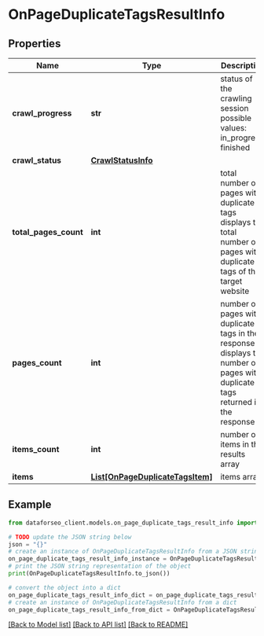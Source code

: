 # OnPageDuplicateTagsResultInfo


## Properties

Name | Type | Description | Notes
------------ | ------------- | ------------- | -------------
**crawl_progress** | **str** | status of the crawling session possible values: in_progress, finished | [optional] 
**crawl_status** | [**CrawlStatusInfo**](CrawlStatusInfo.md) |  | [optional] 
**total_pages_count** | **int** | total number of pages with duplicate tags displays the total number of pages with duplicate tags of the target website | [optional] 
**pages_count** | **int** | number of pages with duplicate tags in the response displays the number of pages with duplicate tags returned in the response | [optional] 
**items_count** | **int** | number of items in the results array | [optional] 
**items** | [**List[OnPageDuplicateTagsItem]**](OnPageDuplicateTagsItem.md) | items array | [optional] 

## Example

```python
from dataforseo_client.models.on_page_duplicate_tags_result_info import OnPageDuplicateTagsResultInfo

# TODO update the JSON string below
json = "{}"
# create an instance of OnPageDuplicateTagsResultInfo from a JSON string
on_page_duplicate_tags_result_info_instance = OnPageDuplicateTagsResultInfo.from_json(json)
# print the JSON string representation of the object
print(OnPageDuplicateTagsResultInfo.to_json())

# convert the object into a dict
on_page_duplicate_tags_result_info_dict = on_page_duplicate_tags_result_info_instance.to_dict()
# create an instance of OnPageDuplicateTagsResultInfo from a dict
on_page_duplicate_tags_result_info_from_dict = OnPageDuplicateTagsResultInfo.from_dict(on_page_duplicate_tags_result_info_dict)
```
[[Back to Model list]](../README.md#documentation-for-models) [[Back to API list]](../README.md#documentation-for-api-endpoints) [[Back to README]](../README.md)


